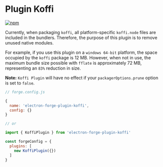 # Plugin Koffi

[![npm](https://img.shields.io/npm/v/electron-forge-plugin-koffi.svg)](https://www.npmjs.com/package/electron-forge-plugin-koffi) 

Currently, when packaging `koffi`, all platform-specific `koffi.node` files are included in the bundlers. Therefore, the purpose of this plugin is to remove unused native modules.

For example, if you use this plugin on a `windows 64-bit` platform, the space occupied by the `koffi` package is 12 MB.
However, when not in use, the maximum bundle size possible with `fflate` is approximately 72 MB, representing an `83%` reduction in size. 

**Note:** `Koffi Plugin` will have no effect if your `packagerOptions.prune` option is set to `false`.

```js
// forge.config.js

{
  name: 'electron-forge-plugin-koffi',
  config: {}
}

// or

import { KoffiPlugin } from 'electron-forge-plugin-koffi'

const forgeConfig = {
  plugins: [
    new KoffiPlugin({})
  ]
}
```